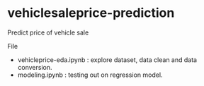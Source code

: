 # vehiclesaleprice-prediction
Predict price of vehicle sale


File 
- vehicleprice-eda.ipynb : explore dataset, data clean and data conversion.
- modeling.ipynb : testing out on regression model.
